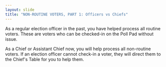 ```yaml
---
layout: slide
title: "NON-ROUTINE VOTERS, PART 1: Officers vs Chiefs"
---
```


As a regular election officer in the past, you have helped process all routine voters. These are voters who can be checked-in on the Poll Pad without issue.

As a Chief or Assistant Chief now, you will help process all non-routine voters. If an election officer cannot check-in a voter, they will direct them to the Chief's Table for you to help them.